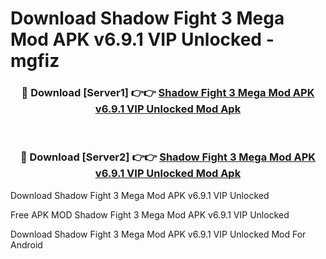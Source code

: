 # Download Shadow Fight 3 Mega Mod APK v6.9.1 VIP Unlocked - mgfiz



<div align="center">
<h3>🔴 Download [Server1] 👉👉 <a href="https://momento.my/?title=Shadow_Fight_3_Mega_Mod_APK_v6.9.1_VIP_Unlocked">Shadow Fight 3 Mega Mod APK v6.9.1 VIP Unlocked Mod Apk</a></h3><br>

<h3>🔴 Download [Server2] 👉👉 <a href="https://momento.my/?title=Shadow_Fight_3_Mega_Mod_APK_v6.9.1_VIP_Unlocked">Shadow Fight 3 Mega Mod APK v6.9.1 VIP Unlocked Mod Apk</a></h3>
</div>



Download Shadow Fight 3 Mega Mod APK v6.9.1 VIP Unlocked 

Free APK MOD Shadow Fight 3 Mega Mod APK v6.9.1 VIP Unlocked 

Download Shadow Fight 3 Mega Mod APK v6.9.1 VIP Unlocked Mod For Android
